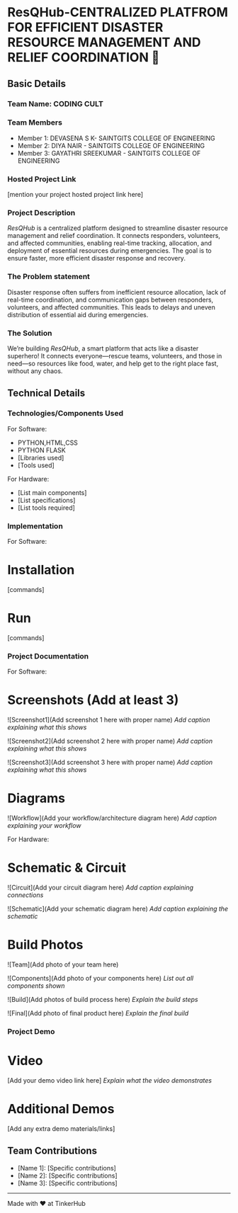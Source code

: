 # ResQHub-CENTRALIZED PLATFROM FOR EFFICIENT DISASTER RESOURCE MANAGEMENT AND RELIEF COORDINATION 🎯


## Basic Details
### Team Name: CODING CULT


### Team Members
- Member 1: DEVASENA S K- SAINTGITS COLLEGE OF ENGINEERING
- Member 2: DIYA NAIR - SAINTGITS COLLEGE OF ENGINEERING
- Member 3: GAYATHRI SREEKUMAR - SAINTGITS COLLEGE OF ENGINEERING

### Hosted Project Link
[mention your project hosted project link here]

### Project Description
*ResQHub* is a centralized platform designed to streamline disaster resource management and relief coordination. It connects responders, volunteers, and affected communities, enabling real-time tracking, allocation, and deployment of essential resources during emergencies. The goal is to ensure faster, more efficient disaster response and recovery.

### The Problem statement
Disaster response often suffers from inefficient resource allocation, lack of real-time coordination, and communication gaps between responders, volunteers, and affected communities. This leads to delays and uneven distribution of essential aid during emergencies.

### The Solution
We’re building *ResQHub*, a smart platform that acts like a disaster superhero! It connects everyone—rescue teams, volunteers, and those in need—so resources like food, water, and help get to the right place fast, without any chaos.

## Technical Details
### Technologies/Components Used
For Software:
- PYTHON,HTML,CSS
- PYTHON FLASK
- [Libraries used]
- [Tools used]

For Hardware:
- [List main components]
- [List specifications]
- [List tools required]

### Implementation
For Software:
# Installation
[commands]

# Run
[commands]

### Project Documentation
For Software:

# Screenshots (Add at least 3)
![Screenshot1](Add screenshot 1 here with proper name)
*Add caption explaining what this shows*

![Screenshot2](Add screenshot 2 here with proper name)
*Add caption explaining what this shows*

![Screenshot3](Add screenshot 3 here with proper name)
*Add caption explaining what this shows*

# Diagrams
![Workflow](Add your workflow/architecture diagram here)
*Add caption explaining your workflow*

For Hardware:

# Schematic & Circuit
![Circuit](Add your circuit diagram here)
*Add caption explaining connections*

![Schematic](Add your schematic diagram here)
*Add caption explaining the schematic*

# Build Photos
![Team](Add photo of your team here)


![Components](Add photo of your components here)
*List out all components shown*

![Build](Add photos of build process here)
*Explain the build steps*

![Final](Add photo of final product here)
*Explain the final build*

### Project Demo
# Video
[Add your demo video link here]
*Explain what the video demonstrates*

# Additional Demos
[Add any extra demo materials/links]

## Team Contributions
- [Name 1]: [Specific contributions]
- [Name 2]: [Specific contributions]
- [Name 3]: [Specific contributions]

---
Made with ❤️ at TinkerHub
